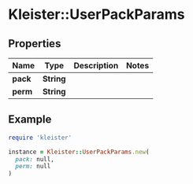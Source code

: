# Kleister::UserPackParams

## Properties

| Name | Type | Description | Notes |
| ---- | ---- | ----------- | ----- |
| **pack** | **String** |  |  |
| **perm** | **String** |  |  |

## Example

```ruby
require 'kleister'

instance = Kleister::UserPackParams.new(
  pack: null,
  perm: null
)
```

